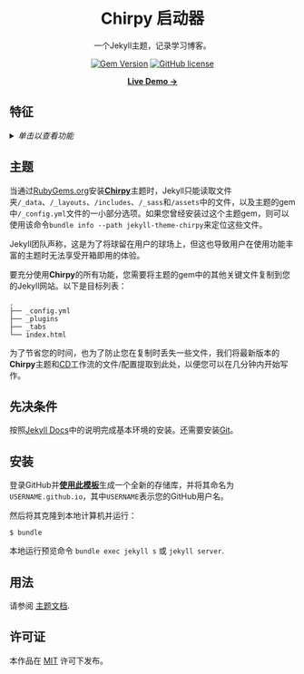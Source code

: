 <div align="center">

  # Chirpy 启动器

  一个Jekyll主题，记录学习博客。

  [![Gem Version](https://img.shields.io/gem/v/jekyll-theme-chirpy)](https://rubygems.org/gems/jekyll-theme-chirpy) [![GitHub license](https://img.shields.io/github/license/cotes2020/chirpy-starter.svg?color=blue)][mit]

  [**Live Demo →**][demo]

</div>

## 特征

<details>
  <summary>
    <i>单击以查看功能</i>
  </summary>
  <p>

  - 深色/浅色主题模式
  - 本地化的UI语言
  - 置顶帖子
  - 分层类别
  - 趋势标签
  - 目录
  - 帖子的最后修改日期
  - 语法突出显示
  - 数学表达式
  - 美人鱼图和流程图
  - 暗/亮模式图像
  - 嵌入视频
  - 话语/话语/话语评论
  - 搜索
  - 原子源
  - 谷歌分析
  - SEO和性能优化
  
  </p>
</details>

## 主题

当通过[RubyGems.org][gem]安装[**Chirpy**][chirpy]主题时，Jekyll只能读取文件夹`/_data`、`/_layouts`、`/includes`、`/_sass`和`/assets`中的文件，以及主题的gem中`/_config.yml`文件的一小部分选项。如果您曾经安装过这个主题gem，则可以使用该命令`bundle info --path jekyll-theme-chirpy`来定位这些文件。

Jekyll团队声称，这是为了将球留在用户的球场上，但这也导致用户在使用功能丰富的主题时无法享受开箱即用的体验。

要充分使用**Chirpy**的所有功能，您需要将主题的gem中的其他关键文件复制到您的Jekyll网站。以下是目标列表：

```shell
.
├── _config.yml
├── _plugins
├── _tabs
└── index.html
```

为了节省您的时间，也为了防止您在复制时丢失一些文件，我们将最新版本的**Chirpy**主题和[CD][CD]工作流的文件/配置提取到此处，以便您可以在几分钟内开始写作。

## 先决条件

按照[Jekyll Docs](https://jekyllrb.com/docs/installation/)中的说明完成基本环境的安装。还需要安装[Git](https://git-scm.com/)。

## 安装

登录GitHub并[**使用此模板**][use-template]生成一个全新的存储库，并将其命名为`USERNAME.github.io`，其中`USERNAME`表示您的GitHub用户名。

然后将其克隆到本地计算机并运行：

```
$ bundle
```

本地运行预览命令 `bundle exec jekyll s` 或 `jekyll server`.

## 用法

请参阅 [主题文档](https://github.com/cotes2020/jekyll-theme-chirpy#documentation).

## 许可证

本作品在 [MIT][mit] 许可下发布。

[demo]: https://fnoobt.github.io
[gem]: https://rubygems.org/gems/jekyll-theme-chirpy
[chirpy]: https://github.com/cotes2020/jekyll-theme-chirpy/
[use-template]: https://github.com/cotes2020/chirpy-starter/generate
[CD]: https://en.wikipedia.org/wiki/Continuous_deployment
[mit]: https://github.com/cotes2020/chirpy-starter/blob/master/LICENSE
